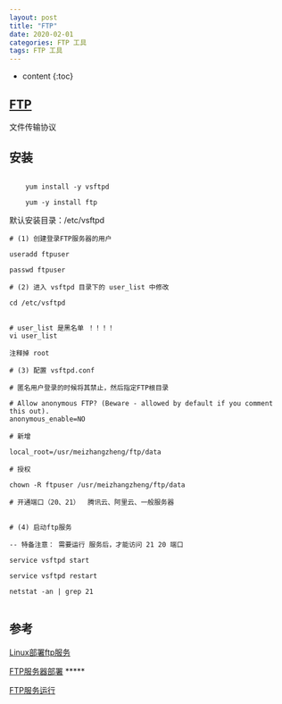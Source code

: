 ```yaml
---
layout: post
title: "FTP"
date: 2020-02-01
categories: FTP 工具
tags: FTP 工具
---
```


* content
{:toc}

## [FTP](https://baike.baidu.com/item/FTP%E5%8D%8F%E8%AE%AE/7651119?fr=aladdin)

文件传输协议


## 安装

```shell

	yum install -y vsftpd

	yum -y install ftp

```


默认安装目录：/etc/vsftpd

```
# (1) 创建登录FTP服务器的用户

useradd ftpuser

passwd ftpuser

# (2) 进入 vsftpd 目录下的 user_list 中修改

cd /etc/vsftpd


# user_list 是黑名单 ！！！！
vi user_list

注释掉 root

# (3) 配置 vsftpd.conf

# 匿名用户登录的时候将其禁止，然后指定FTP根目录

# Allow anonymous FTP? (Beware - allowed by default if you comment this out).
anonymous_enable=NO

# 新增

local_root=/usr/meizhangzheng/ftp/data

# 授权

chown -R ftpuser /usr/meizhangzheng/ftp/data

# 开通端口（20、21）  腾讯云、阿里云、一般服务器


# (4) 启动ftp服务

-- 特备注意： 需要运行 服务后，才能访问 21 20 端口

service vsftpd start

service vsftpd restart

netstat -an | grep 21


```





## 参考

[Linux部署ftp服务](https://www.cnblogs.com/Wang352051443/p/9805980.html)

[FTP服务器部署](https://www.cnblogs.com/renyz/p/11240438.html)  *****

[FTP服务运行](https://www.cnblogs.com/cqlb/p/9510214.html)